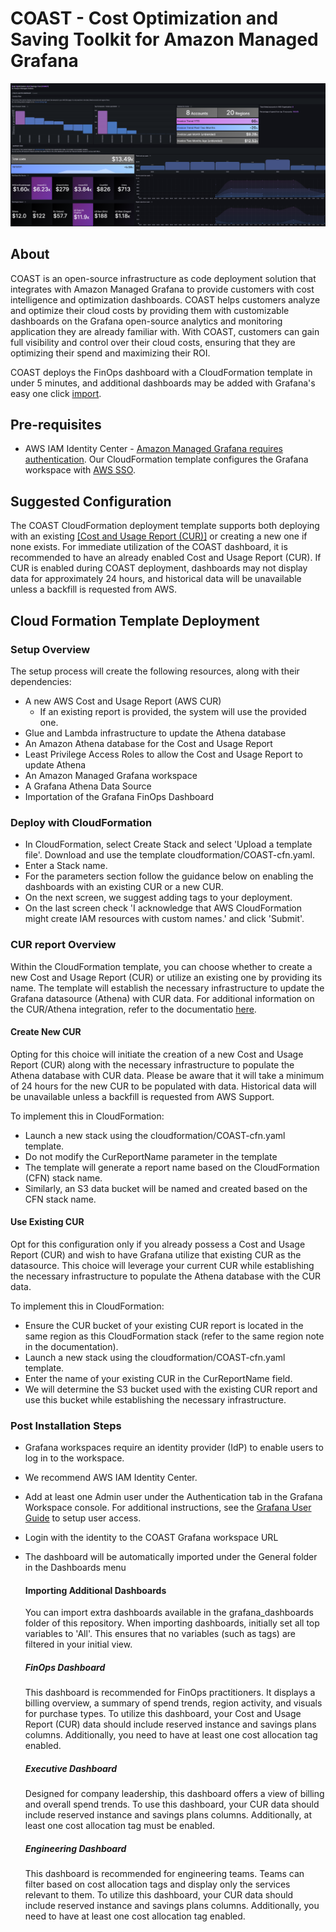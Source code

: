 # COAST - Cost Optimization and Saving Toolkit for Amazon Managed Grafana

![Executive Dashboard](images/coast_header.png )

## About

COAST is an open-source infrastructure as code deployment solution that integrates with Amazon Managed Grafana to provide customers with cost intelligence and optimization dashboards. COAST helps customers analyze and optimize their cloud costs by providing them with customizable dashboards on the Grafana open-source analytics and monitoring application they are already familiar with. With COAST, customers can gain full visibility and control over their cloud costs, ensuring that they are optimizing their spend and maximizing their ROI.

COAST deploys the FinOps dashboard with a CloudFormation template in under 5 minutes, and additional dashboards may be added with Grafana's easy one click [import](https://grafana.com/docs/grafana/latest/dashboards/manage-dashboards/#export-and-import-dashboards).

## Pre-requisites

- AWS IAM Identity Center - [Amazon Managed Grafana requires authentication](https://docs.aws.amazon.com/grafana/latest/userguide/authentication-in-AMG.html).  Our CloudFormation template configures the Grafana workspace with [AWS SSO](https://docs.aws.amazon.com/singlesignon/latest/userguide/getting-started.html).

## Suggested Configuration
The COAST CloudFormation deployment template supports both deploying with an existing [[Cost and Usage Report (CUR)]](https://docs.aws.amazon.com/cur/latest/userguide/what-is-cur.html) or creating a new one if none exists. For immediate utilization of the COAST dashboard, it is recommended to have an already enabled Cost and Usage Report (CUR). If CUR is enabled during COAST deployment, dashboards may not display data for approximately 24 hours, and historical data will be unavailable unless a backfill is requested from AWS. 

## Cloud Formation Template Deployment

### Setup Overview

The setup process will create the following resources, along with their dependencies:

- A new AWS Cost and Usage Report (AWS CUR)
  - If an existing report is provided, the system will use the provided one.
- Glue and Lambda infrastructure to update the Athena database
- An Amazon Athena database for the Cost and Usage Report
- Least Privilege Access Roles to allow the Cost and Usage Report to update Athena
- An Amazon Managed Grafana workspace
- A Grafana Athena Data Source
- Importation of the Grafana FinOps Dashboard

### Deploy with CloudFormation
- In CloudFormation, select Create Stack and select 'Upload a template file'.  Download and use the template cloudformation/COAST-cfn.yaml.  
- Enter a Stack name.
- For the parameters section follow the guidance below on enabling the dashboards with an existing CUR or a new CUR.
- On the next screen, we suggest adding tags to your deployment.
- On the last screen check 'I acknowledge that AWS CloudFormation might create IAM resources with custom names.' and click 'Submit'.

### CUR report Overview
Within the CloudFormation template, you can choose whether to create a new Cost and Usage Report (CUR) or utilize an existing one by providing its name. The template will establish the necessary infrastructure to update the Grafana datasource (Athena) with CUR data. For additional information on the CUR/Athena integration, refer to the documentatio [here](https://docs.aws.amazon.com/cur/latest/userguide/use-athena-cf.html).  

  #### Create New CUR
  Opting for this choice will initiate the creation of a new Cost and Usage Report (CUR) along with the necessary infrastructure to populate the Athena database with CUR data. Please be aware that it will take a minimum of 24 hours for the new CUR to be populated with data.  Historical data will be unavailable unless a backfill is requested from AWS Support.

  To implement this in CloudFormation:

  - Launch a new stack using the cloudformation/COAST-cfn.yaml template.
  - Do not modify the CurReportName parameter in the template
  - The template will generate a report name based on the CloudFormation (CFN) stack name.
  - Similarly, an S3 data bucket will be named and created based on the CFN stack name.

  #### Use Existing CUR
  Opt for this configuration only if you already possess a Cost and Usage Report (CUR) and wish to have Grafana utilize that existing CUR as the datasource. This choice will leverage your current CUR while establishing the necessary infrastructure to populate the Athena database with the CUR data.

  To implement this in CloudFormation:

  - Ensure the CUR bucket of your existing CUR report is located in the same region as this CloudFormation stack (refer to the same region note in the documentation).
  - Launch a new stack using the cloudformation/COAST-cfn.yaml template.
  - Enter the name of your existing CUR in the CurReportName field.
  - We will determine the S3 bucket used with the existing CUR report and use this bucket while establishing the necessary infrastructure.


### Post Installation Steps
- Grafana workspaces require an identity provider (IdP) to enable users to log in to the workspace.
- We recommend AWS IAM Identity Center.  
- Add at least one Admin user under the Authentication tab in the Grafana Workspace console.  For additional instructions, see the [Grafana User Guide](https://docs.aws.amazon.com/grafana/latest/userguide/AMG-manage-users-and-groups-AMG.html) to setup user access.
- Login with the identity to the COAST Grafana workspace URL
- The dashboard will be automatically imported under the General folder in the Dashboards menu

  #### Importing Additional Dashboards

  You can import extra dashboards available in the grafana_dashboards folder of this repository. When importing dashboards, initially set all top variables to 'All'. This ensures that no variables (such as tags) are filtered in your initial view.
  
  ##### FinOps Dashboard

  This dashboard is recommended for FinOps practitioners. It displays a billing overview, a summary of spend trends, region activity, and visuals for purchase types. To utilize this dashboard, your Cost and Usage Report (CUR) data should include reserved instance and savings plans columns. Additionally, you need to have at least one cost allocation tag enabled.
  
  ##### Executive Dashboard

  Designed for company leadership, this dashboard offers a view of billing and overall spend trends. To use this dashboard, your CUR data should include reserved instance and savings plans columns. Additionally, at least one cost allocation tag must be enabled.
  
  ##### Engineering Dashboard

  This dashboard is recommended for engineering teams. Teams can filter based on cost allocation tags and display only the services relevant to them. To utilize this dashboard, your CUR data should include reserved instance and savings plans columns. Additionally, you need to have at least one cost allocation tag enabled.


